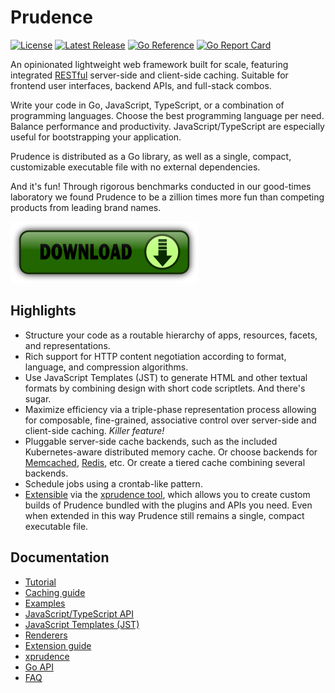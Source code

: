 Prudence
========

[![License](https://img.shields.io/badge/License-Apache%202.0-blue.svg)](https://opensource.org/licenses/Apache-2.0)
[![Latest Release](https://img.shields.io/github/release/tliron/prudence.svg)](https://github.com/tliron/prudence/releases/latest)
[![Go Reference](https://pkg.go.dev/badge/github.com/tliron/prudence.svg)](https://pkg.go.dev/github.com/tliron/prudence)
[![Go Report Card](https://goreportcard.com/badge/github.com/tliron/prudence)](https://goreportcard.com/report/github.com/tliron/prudence)

An opinionated lightweight web framework built for scale, featuring integrated
[RESTful](https://www.ics.uci.edu/~fielding/pubs/dissertation/rest_arch_style.htm) server-side and
client-side caching. Suitable for frontend user interfaces, backend APIs, and full-stack combos.

Write your code in Go, JavaScript, TypeScript, or a combination of programming languages.
Choose the best programming language per need. Balance performance and productivity.
JavaScript/TypeScript are especially useful for bootstrapping your application.

Prudence is distributed as a Go library, as well as a single, compact, customizable executable file with
no external dependencies.

And it's fun! Through rigorous benchmarks conducted in our good-times laboratory we found Prudence to be
a zillion times more fun than competing products from leading brand names.

[![Download](assets/media/download.png "Download")](https://github.com/tliron/prudence/releases)


Highlights
----------

* Structure your code as a routable hierarchy of apps, resources, facets, and representations.
* Rich support for HTTP content negotiation according to format, language, and compression algorithms.
* Use JavaScript Templates (JST) to generate HTML and other textual formats by combining design with short
  code scriptlets. And there's sugar.
* Maximize efficiency via a triple-phase representation process allowing for composable, fine-grained,
  associative control over server-side and client-side caching. *Killer feature!*
* Pluggable server-side cache backends, such as the included Kubernetes-aware distributed memory cache.
  Or choose backends for [Memcached](https://memcached.org/), [Redis](https://redis.io/), etc.
  Or create a tiered cache combining several backends.
* Schedule jobs using a crontab-like pattern.
* [Extensible](platform/README.md) via the [xprudence tool](xprudence/README.md), which allows you
  to create custom builds of Prudence bundled with the plugins and APIs you need. Even when extended in
  this way Prudence still remains a single, compact executable file.


Documentation
-------------

* [Tutorial](TUTORIAL.md)
* [Caching guide](CACHING.md)
* [Examples](examples/README.md)
* [JavaScript/TypeScript API](https://prudence.threecrickets.com/assets/typescript/prudence/docs/)
* [JavaScript Templates (JST)](https://github.com/tliron/go-scriptlet/blob/main/jst/README.md)
* [Renderers](render/README.md)
* [Extension guide](platform/README.md)
* [xprudence](xprudence/README.md)
* [Go API](https://pkg.go.dev/github.com/tliron/prudence)
* [FAQ](FAQ.md)
